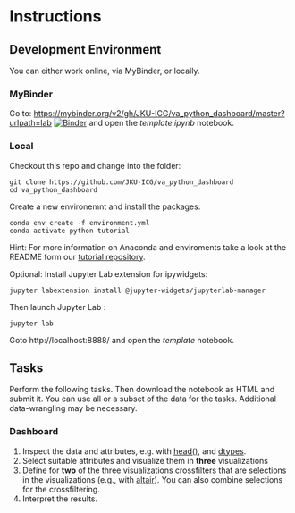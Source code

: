 
# Instructions

## Development Environment
You can either work online, via MyBinder, or locally.

### MyBinder

Go to: https://mybinder.org/v2/gh/JKU-ICG/va_python_dashboard/master?urlpath=lab
[![Binder](https://mybinder.org/badge_logo.svg)](https://mybinder.org/v2/gh/JKU-ICG/va_python_dashboard/master?urlpath=lab)
 and open the *template.ipynb* notebook.

### Local
Checkout this repo and change into the folder:
```
git clone https://github.com/JKU-ICG/va_python_dashboard
cd va_python_dashboard
```

Create a new environemnt and install the packages:
```
conda env create -f environment.yml
conda activate python-tutorial
```

Hint: For more information on Anaconda and enviroments take a look at the README form our [tutorial repository](https://github.com/JKU-ICG/python-visualization-tutorial).

Optional: Install Jupyter Lab extension for ipywidgets:
```
jupyter labextension install @jupyter-widgets/jupyterlab-manager
```

Then launch Jupyter Lab :
```
jupyter lab
```

Goto http://localhost:8888/ and open the *template* notebook.

## Tasks

Perform the following tasks.
Then download the notebook as HTML and submit it.
You can use all or a subset of the data for the tasks. Additional data-wrangling may be necessary.

### Dashboard

1. Inspect the data and attributes, e.g. with [head()](https://pandas.pydata.org/pandas-docs/stable/reference/api/pandas.DataFrame.head.html), and [dtypes](https://pandas.pydata.org/pandas-docs/stable/reference/api/pandas.DataFrame.dtypes.html#pandas.DataFrame.dtypes).
2. Select suitable attributes and visualize them in **three** visualizations
3. Define for **two** of the three visualizations crossfilters that are selections in the visualizations (e.g., with [altair](https://altair-viz.github.io/user_guide/interactions.html)). You can also combine selections for the crossfiltering. 
4. Interpret the results.

